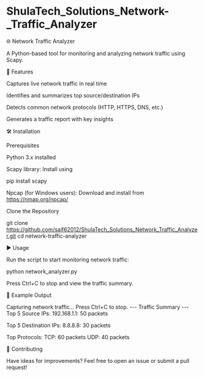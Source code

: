 # ShulaTech_Solutions_Network-_Traffic_Analyzer
🌐 Network Traffic Analyzer

A Python-based tool for monitoring and analyzing network traffic using Scapy.

🚀 Features

Captures live network traffic in real time

Identifies and summarizes top source/destination IPs

Detects common network protocols (HTTP, HTTPS, DNS, etc.)

Generates a traffic report with key insights

🛠️ Installation

Prerequisites

Python 3.x installed

Scapy library: Install using

pip install scapy

Npcap (for Windows users): Download and install from https://nmap.org/npcap/

Clone the Repository

git clone https://github.com/saif62012/ShulaTech_Solutions_Network_Traffic_Analyzer.git
cd network-traffic-analyzer

▶️ Usage

Run the script to start monitoring network traffic:

python network_analyzer.py

Press Ctrl+C to stop and view the traffic summary.

📜 Example Output

Capturing network traffic... Press Ctrl+C to stop.
--- Traffic Summary ---
Top 5 Source IPs:
192.168.1.1: 50 packets

Top 5 Destination IPs:
8.8.8.8: 30 packets

Top Protocols:
TCP: 60 packets
UDP: 40 packets


🤝 Contributing

Have ideas for improvements? Feel free to open an issue or submit a pull request!

